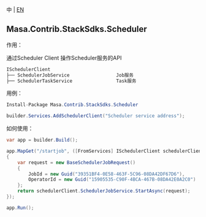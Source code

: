 中 | [EN](README.md)

## Masa.Contrib.StackSdks.Scheduler

作用：

通过Scheduler Client 操作Scheduler服务的API

```c#
ISchedulerClient
├── SchedulerJobService                 Job服务
├── SchedulerTaskService                Task服务
```

用例：

```C#
Install-Package Masa.Contrib.StackSdks.Scheduler
```

```C#
builder.Services.AddSchedulerClient("Scheduler service address");
```

如何使用：

```c#
var app = builder.Build();

app.MapGet("/startjob", ([FromServices] ISchedulerClient schedulerClient) =>
{
    var request = new BaseSchedulerJobRequest()
    {
        JobId = new Guid("39351BF4-0E58-463F-5C96-08DA42DF67D6"),
        OperatorId = new Guid("15905535-C90F-4BCA-467B-08DA42E0A2C0")
    };
    return schedulerClient.SchedulerJobService.StartAsync(request);
});

app.Run();
```
